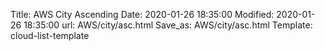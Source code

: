 Title: AWS City Ascending
Date: 2020-01-26 18:35:00
Modified: 2020-01-26 18:35:00
url: AWS/city/asc.html
Save_as: AWS/city/asc.html
Template: cloud-list-template
